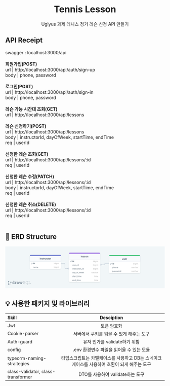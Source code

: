 <div align=center>
  <h1>Tennis Lesson</h1>
  Uglyus 과제 테니스 정기 레슨 신청 API 만들기
</div>

## API Receipt
swagger : localhost:3000/api<br><br>
**회원가입(POST)**<br>
url | http://localhost:3000/api/auth/sign-up<br>
body | phone, password<br>
<br>
**로그인(POST)**<br>
url | http://localhost:3000/api/auth/sign-in<br>
body | phone, password<br>
<br>
**레슨 가능 시간대 조회(GET)**<br>
url | http://localhost:3000/api/lessons<br>
<br>
**레슨 신청하기(POST)**<br>
url | http://localhost:3000/api/lessons<br>
body | instructorId, dayOfWeek, startTime, endTime<br>
req | userId<br>
<br>
**신청한 레슨 조회(GET)**<br>
url | http://localhost:3000/api/lessons/:id<br>
req | userId<br>
<br>
**신청한 레슨 수정(PATCH)**<br>
url | http://localhost:3000/api/lessons/:id<br>
body | instructorId, dayOfWeek, startTime, endTime<br>
req | userId<br>
<br>
**신청한 레슨 취소(DELETE)**<br>
url | http://localhost:3000/api/lessons/:id<br>
req | userId<br>
<br>
## 💾 ERD Structure
![ERD structure](/img/erd.png)
<br>
## 💡 사용한 패키지 및 라이브러리
|Skill|Desciption|
|:---|:---:|
|Jwt| 토큰 암호화|
|Cookie-parser|서버에서 쿠키를 읽을 수 있게 해주는 도구|
|Auth-guard|유저 인가를 validate하기 위함|
|config| .env 환경변수 파일을 읽어올 수 있는 모듈 |
|typeorm-naming-straitegies|타입스크립트는 카멜케이스를 사용하고 DB는 스네이크 케이스를 사용하여 호환이 되게 해주는 도구|
|class-validator, class-transformer|DTO를 사용하여 validate하는 도구|
